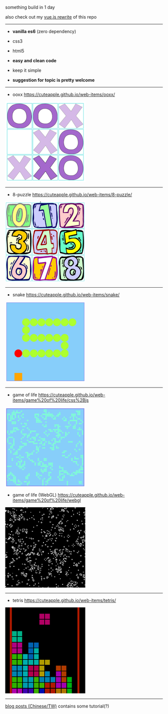 something build in 1 day

also check out my [vue.js rewrite](https://github.com/cuteapple/web-items-vue) of this repo

---

- **vanilla es6** (zero dependency)
- css3
- html5


- **easy and clean code**
- keep it simple

- **suggestion for topic is pretty welcome**

---

- ooxx https://cuteapple.github.io/web-items/ooxx/
<img src="ooxx/cover.png" width="256">

---

- 8-puzzle https://cuteapple.github.io/web-items/8-puzzle/
<img src="8-puzzle/cover.png" width="256">

---

- snake https://cuteapple.github.io/web-items/snake/
<img src="snake/cover.png" width="256">

---

- game of life https://cuteapple.github.io/web-items/game%20of%20life/css%2Bjs
<img src="game%20of%20life/css+js/cover.png" width="256">

- game of life (WebGL) https://cuteapple.github.io/web-items/game%20of%20life/webgl
<img src="game%20of%20life/webgl/cover.png" width="256">

---

- tetris https://cuteapple.github.io/web-items/tetris/
<img src="tetris/cover.png" width="256">

---

[blog posts (Chinese/TW)](http://cuteappleplayintheweb.blogspot.com/search/label/%E8%A3%BD%E4%BD%9C%E4%B8%80%E4%BA%9B%E6%9D%B1%E8%A5%BF) contains some tutorial(?)
